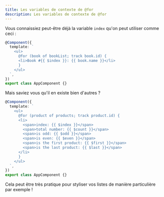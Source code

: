 ```yaml
---
title: Les variables de contexte de @for
description: Les variables de contexte de @for
---
```


Vous connaissiez peut-être déjà la variable `index` qu'on peut utiliser comme ceci :

```typescript
@Component({
  template: `
    <ul>
      @for (book of bookList; track book.id) {
      <li>Book #{{ $index }}: {{ book.name }}</li>
      }
    </ul>
  `,
})
export class AppComponent {}
```

Mais saviez vous qu'il en existe bien d'autres ?

```ts
@Component({
  template: `
    <ul>
      @for (product of products; track product.id) {
      <li>
        <span>index: {{ $index }}</span>
        <span>total number: {{ $count }}</span>
        <span>is odd: {{ $odd }}</span>
        <span>is even: {{ $even }}</span>
        <span>is the first product: {{ $first }}</span>
        <span>is the last product: {{ $last }}</span>
      </li>
      }
    </ul>
  `,
})
export class AppComponent {}
```

Cela peut être très pratique pour styliser vos listes de manière particulière par exemple !
